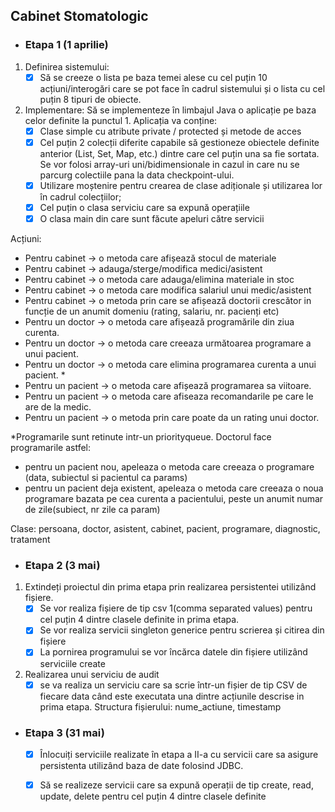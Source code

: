 ## Cabinet Stomatologic

- ### Etapa 1 (1 aprilie)

1. Definirea sistemului:
    - [x] Să se creeze o lista pe baza temei alese cu cel puțin 10 acțiuni/interogări care
      se pot face în cadrul sistemului și o lista cu cel puțin 8 tipuri de obiecte.

2. Implementare: Să se implementeze în limbajul Java o aplicație pe baza celor definite la punctul 1. Aplicația va conține:
    - [x] Clase simple cu atribute private / protected și metode de acces
    - [X] Cel puțin 2 colecții diferite capabile să gestioneze obiectele definite anterior (List, Set, Map, etc.) dintre care cel puțin una sa fie sortata.
      Se vor folosi array-uri uni/bidimensionale in cazul in care nu se parcurg colectiile pana la data checkpoint-ului.
    - [x] Utilizare moștenire pentru crearea de clase adiționale și utilizarea lor în cadrul colecțiilor;
    - [x] Cel puțin o clasa serviciu care sa expună operațiile
    - [x] O clasa main din care sunt făcute apeluri către servicii

Acțiuni:

- Pentru cabinet -> o metoda care afișează stocul de materiale
- Pentru cabinet -> adauga/sterge/modifica medici/asistent
- Pentru cabinet -> o metoda care adauga/elimina materiale in stoc
- Pentru cabinet -> o metoda care modifica salariul unui medic/asistent
- Pentru cabinet -> o metoda prin care se afișează doctorii crescător in funcție de un anumit domeniu (rating, salariu, nr. pacienți etc)
- Pentru un doctor -> o metoda care afișează programările din ziua curenta.
- Pentru un doctor -> o metoda care creeaza următoarea programare a unui pacient.
- Pentru un doctor -> o metoda care elimina programarea curenta a unui pacient. *
- Pentru un pacient -> o metoda care afișează programarea sa viitoare.
- Pentru un pacient -> o metoda care afiseaza recomandarile pe care le are de la medic.
- Pentru un pacient -> o metoda prin care poate da un rating unui doctor.

*Programarile sunt retinute intr-un priorityqueue. Doctorul face programarile astfel:
- pentru un pacient nou, apeleaza o metoda care creeaza o programare (data, subiectul si pacientul ca params)
- pentru un pacient deja existent, apeleaza o metoda care creeaza o noua programare bazata pe cea curenta a pacientului, peste un anumit numar de zile(subiect, nr zile ca param)

Clase: persoana, doctor, asistent, cabinet, pacient, programare, diagnostic, tratament
- ### Etapa 2 (3 mai)
1. Extindeți proiectul din prima etapa prin realizarea persistentei utilizând fișiere.
    - [x] Se vor realiza fișiere de tip csv 1(comma separated values) pentru cel puțin 4 dintre clasele definite in prima etapa.
    - [x] Se vor realiza servicii singleton generice pentru scrierea și citirea din fișiere
    - [x] La pornirea programului se vor încărca datele din fișiere utilizând serviciile create
2. Realizarea unui serviciu de audit
    - [x] se va realiza un serviciu care sa scrie într-un fișier de tip CSV de fiecare data când este executata una dintre acțiunile descrise in prima etapa. Structura fișierului: nume_actiune, timestamp

- ### Etapa 3 (31 mai)
    - [x] Înlocuiți serviciile realizate în etapa a II-a cu servicii care sa asigure persistenta utilizând baza de date folosind JDBC.
    - [x] Să se realizeze servicii care sa expună operații de tip create, read, update, delete pentru cel puțin 4 dintre clasele definite

